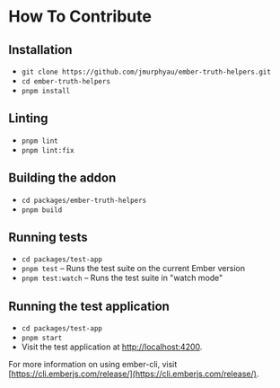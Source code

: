 # How To Contribute

## Installation

- `git clone https://github.com/jmurphyau/ember-truth-helpers.git`
- `cd ember-truth-helpers`
- `pnpm install`

## Linting

- `pnpm lint`
- `pnpm lint:fix`

## Building the addon

- `cd packages/ember-truth-helpers`
- `pnpm build`

## Running tests

- `cd packages/test-app`
- `pnpm test` – Runs the test suite on the current Ember version
- `pnpm test:watch` – Runs the test suite in "watch mode"

## Running the test application

- `cd packages/test-app`
- `pnpm start`
- Visit the test application at [http://localhost:4200](http://localhost:4200).

For more information on using ember-cli, visit [https://cli.emberjs.com/release/](https://cli.emberjs.com/release/).
